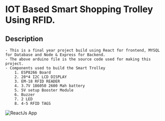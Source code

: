 # IOT Based Smart Shopping Trolley Using RFID.

## Description

    - This is a final year project build using React for frontend, MYSQL for Database and Node & Express for Backend.
    - The above arduino file is the source code used for making this project.
    - Components used to build the Smart Trolley
        1. ESP8266 Board
        2. 20*4 I2C LCD DISPLAY
        3. EM-18 RFID READER
        4. 3.7V 186050 2600 Mah battery
        5. 5V setup Booster Module
        6. Buzzer
        7. 2 LED
        8. 4-5 RFID TAGS

![ReactJs App](https://github.com/Denver44/IOT-Smart-Trolley-ESP8266/blob/main/image/SmartTrolleyBoard.PNG)
